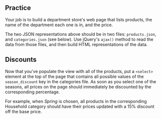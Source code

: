 ## Practice

Your job is to build a department store's web page that lists products, the name of the department each one is in, and the price.

The two JSON representations above should be in two files: `products.json`, and `categories.json` (see below). Use jQuery's `ajax()` method to read the data from those files, and then build HTML representations of the data.

## Discounts

Now that you've populate the view with all of the products, put a `<select>` element at the top of the page that contains all possible values of the `season_discount` key in the categories file. As soon as you select one of the seasons, all prices on the page should immediately be discounted by the corresponding percentage.

For example, when _Spring_ is chosen, all products in the corresponding Household category should have their prices updated with a 15% discount off the base price.
